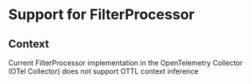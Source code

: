 # Support for FilterProcessor

## Context

Current FilterProcessor implementation in the OpenTelemetry Collector (OTel Collector) does not support OTTL context inference